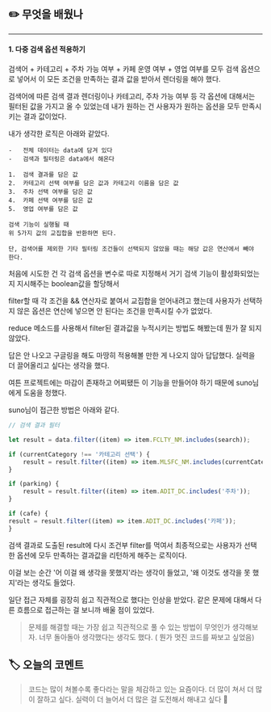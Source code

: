 ## ✏️ 무엇을 배웠나
---
#### 1. 다중 검색 옵션 적용하기

검색어 + 카테고리 + 주차 가능 여부 + 카페 운영 여부 + 영업 여부를 모두 검색 옵션으로 넣어서 이 모든 조건을 만족하는 결과 값을 받아서 렌더링을 해야 했다.

검색어에 따른 검색 결과 렌더링이나 카테고리, 주차 가능 여부 등 각 옵션에 대해서는 필터된 값을 가지고 올 수 있었는데 내가 원하는 건 사용자가 원하는 옵션을 모두 만족시키는 결과 값이었다.

내가 생각한 로직은 아래와 같았다.

```
-   전체 데이터는 data에 담겨 있다
-   검색과 필터링은 data에서 해온다

1.  검색 결과를 담은 값
2.  카테고리 선택 여부를 담은 값과 카테고리 이름을 담은 값
3.  주차 선택 여부를 담은 값
4.  카페 선택 여부를 담은 값
5.  영업 여부를 담은 값

검색 기능이 실행될 때
위 5가지 값의 교집합을 반환하면 된다.

단, 검색어를 제외한 기타 필터링 조건들이 선택되지 않았을 때는 해당 값은 연산에서 빼야 한다.
```

처음에 시도한 건 각 검색 옵션을 변수로 따로 지정해서 거기 검색 기능이 활성화되었는지 지시해주는 boolean값을 할당해서

filter할 때 각 조건을 && 연산자로 붙여서 교집합을 얻어내려고 했는데 사용자가 선택하지 않은 옵션은 연산에 넣으면 안 된다는 조건을 만족시킬 수가 없었다.

reduce 메소드를 사용해서 filter된 결과값을 누적시키는 방법도 해봤는데 뭔가 잘 되지 않았다.

답은 안 나오고 구글링을 해도 마땅히 적용해볼 만한 게 나오지 않아 답답했다. 실력을 더 끌어올리고 싶다는 생각을 했다.

여튼 프로젝트에는 마감이 존재하고 어찌됐든 이 기능을 만들어야 하기 때문에 suno님에게 도움을 청했다.

suno님이 접근한 방법은 아래와 같다.

```js
// 검색 결과 필터

let result = data.filter((item) => item.FCLTY_NM.includes(search));

if (currentCategory !== '카테고리 선택') {
	result = result.filter((item) => item.MLSFC_NM.includes(currentCategory));
}

if (parking) {
	result = result.filter((item) => item.ADIT_DC.includes('주차'));
}

if (cafe) {
result = result.filter((item) => item.ADIT_DC.includes('카페'));
}
```

검색 결과로 도출된 result에 다시 조건부 filter를 먹여서 최종적으로는 사용자가 선택한 옵션에 모두 만족하는 결과값을 리턴하게 해주는 로직이다.

이걸 보는 순간 '어 이걸 왜 생각을 못했지'라는 생각이 들었고, '왜 이것도 생각을 못 했지'라는 생각도 들었다.

일단 접근 자체를 굉장히 쉽고 직관적으로 했다는 인상을 받았다. 같은 문제에 대해서 다른 흐름으로 접근하는 걸 보니까 배울 점이 있었다.

> 문제를 해결할 때는 가장 쉽고 직관적으로 풀 수 있는 방법이 무엇인가 생각해보자. 너무 돌아돌아 생각했다는 생각도 했다. ( 뭔가 멋진 코드를 짜보고 싶었음)

## 🏷️ 오늘의 코멘트
> 코드는 많이 쳐볼수록 좋다라는 말을 체감하고 있는 요즘이다. 더 많이 쳐서 더 많이 잘하고 싶다. 실력이 더  늘어서 더 많은 걸 도전해서 해내고 싶다 🥳